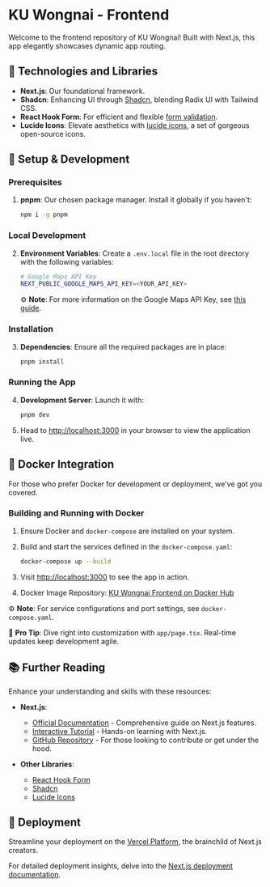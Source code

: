 # KU Wongnai - Frontend

Welcome to the frontend repository of KU Wongnai! Built with Next.js, this app elegantly showcases dynamic app routing.

## 🧰 Technologies and Libraries

- **Next.js**: Our foundational framework.
- **Shadcn**: Enhancing UI through [Shadcn](https://ui.shadcn.com/), blending Radix UI with Tailwind CSS.
- **React Hook Form**: For efficient and flexible [form validation](https://react-hook-form.com/).
- **Lucide Icons**: Elevate aesthetics with [lucide icons](https://lucide.dev/), a set of gorgeous open-source icons.

## 🚀 Setup & Development

### Prerequisites

1. **pnpm**: Our chosen package manager. Install it globally if you haven't:

   ```sh
   npm i -g pnpm
   ```

### Local Development

2. **Environment Variables**: Create a `.env.local` file in the root directory with the following variables:

   ```sh
   # Google Maps API Key
   NEXT_PUBLIC_GOOGLE_MAPS_API_KEY=<YOUR_API_KEY>
   ```

   ⚙️ **Note**: For more information on the Google Maps API Key, see [this guide](https://developers.google.com/maps/documentation/javascript/get-api-key).

### Installation

3. **Dependencies**: Ensure all the required packages are in place:

   ```sh
   pnpm install
   ```

### Running the App

4. **Development Server**: Launch it with:

   ```bash
   pnpm dev
   ```

5. Head to [http://localhost:3000](http://localhost:3000) in your browser to view the application live.

## 🐳 Docker Integration

For those who prefer Docker for development or deployment, we've got you covered.

### Building and Running with Docker

1. Ensure Docker and `docker-compose` are installed on your system.

2. Build and start the services defined in the `docker-compose.yaml`:

   ```bash
   docker-compose up --build
   ```

3. Visit [http://localhost:3000](http://localhost:3000) to see the app in action.
   
4. Docker Image Repository: [KU Wongnai Frontend on Docker Hub](https://hub.docker.com/r/ong22280/kuwongnai-frontend)

⚙️ **Note**: For service configurations and port settings, see `docker-compose.yaml`.

📝 **Pro Tip**: Dive right into customization with `app/page.tsx`. Real-time updates keep development agile.

## 📚 Further Reading

Enhance your understanding and skills with these resources:

- **Next.js**:

  - [Official Documentation](https://nextjs.org/docs) - Comprehensive guide on Next.js features.
  - [Interactive Tutorial](https://nextjs.org/learn) - Hands-on learning with Next.js.
  - [GitHub Repository](https://github.com/vercel/next.js/) - For those looking to contribute or get under the hood.

- **Other Libraries**:
  - [React Hook Form](https://react-hook-form.com/)
  - [Shadcn](https://ui.shadcn.com/)
  - [Lucide Icons](https://lucide.dev/)

## 🚀 Deployment

Streamline your deployment on the [Vercel Platform](https://vercel.com/new?utm_medium=default-template&filter=next.js&utm_source=create-next-app&utm_campaign=create-next-app-readme), the brainchild of Next.js creators.

For detailed deployment insights, delve into the [Next.js deployment documentation](https://nextjs.org/docs/deployment).
